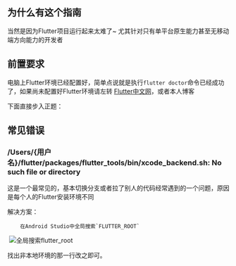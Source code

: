 ## 为什么有这个指南

当然是因为Flutter项目运行起来太难了~ 尤其针对只有单平台原生能力甚至无移动端方向能力的开发者

## 前置要求

电脑上Flutter环境已经配置好，简单点说就是执行`flutter doctor`命令已经成功了，如果尚未配置好Flutter环境请左转 [Flutter中文网](https://flutterchina.club/get-started/install/)，或者本人博客

下面直接步入正题：

## 常见错误

### /Users/{用户名}/flutter/packages/flutter_tools/bin/xcode_backend.sh: No such file or directory

这是一个最常见的，基本切换分支或者拉了别人的代码经常遇到的一个问题，原因是每个人的Flutter安装环境不同

解决方案：

        在Android Studio中全局搜索`FLUTTER_ROOT`


​       ![全局搜索flutter_root](https://user-gold-cdn.xitu.io/2020/3/23/1710522e22e63643?w=605&h=269&f=png&s=48770 "全局搜索flutter_root")

找出非本地环境的那一行改之即可。

### 









